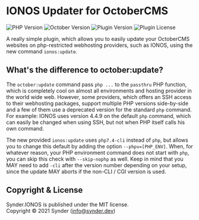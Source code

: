 IONOS Updater for OctoberCMS
============================

![PHP Version](https://img.shields.io/badge/PHP-7.2%2B-4f5b93?style=flat-square)
![October Version](https://img.shields.io/badge/OctoberCMS-2.0%2B-DB6A26?style=flat-square)
![Plugin Version](https://img.shields.io/github/v/release/SynderDEV/october-ionos-plugin?style=flat-square&label=Version)
![Plugin License](https://img.shields.io/github/license/SynderDEV/october-ionos-plugin?style=flat-square&label=License)

A really simple plugin, which allows you to easily update your OctoberCMS websites on php-restricted 
webhosting providers, such as IONOS, using the new command `ionos:update`.


What's the difference to october:update?
----------------------------------------

The `october:update` command pass `php ...` to the `passthru` PHP function, which is completely 
cool on almost all environments and hosting provider in the world wide web. However, some providers, 
which offers an SSH access to their webhosting packages, support multiple PHP versions side-by-side 
and a few of them use a deprecated version for the standard `php` command. For example: IONOS uses 
version 4.4.9 on the default `php` command, which can easily be changed when using SSH, but not when 
PHP itself calls his own command.

The new provided `ionos:update` uses `php7.4-cli` instead of `php`, but allows you to change this 
default by adding the option `--phpv=[PHP_ENV]`. When, for whatever reason, your PHP environment 
command does not start with `php`, you can skip this check with `--skip-nophp` as well. Keep in mind 
that you MAY need to add `-cli` after the version number depending on your setup, since the update 
MAY aborts if the non-CLI / CGI version is used.


Copyright & License
-------------------

Synder.IONOS is published under the MIT license.<br />
Copyright © 2021 Synder (info@synder.dev)
